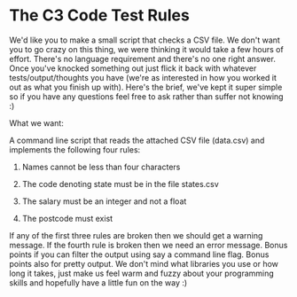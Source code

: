The C3 Code Test Rules
==========
We'd like you to make a small script that checks a CSV file.  We don't want you to go crazy on this thing, we were thinking it would take a few hours of effort.  There's no language requirement and there's no one right answer. Once you've knocked something out just flick it back with whatever tests/output/thoughts you have (we're as interested in how you worked it out as what you finish up with).  Here's the brief, we've kept it super simple so if you have any questions feel free to ask rather than suffer not knowing :)

What we want:

A command line script  that reads the attached CSV file (data.csv) and implements the following four rules: 

1. Names cannot be less than four characters 

2. The code denoting state must be in the file states.csv

3.  The salary must be an integer and not a float 

4. The postcode must exist

If any of the first three rules are broken then we should get a warning message.  If the fourth rule is broken then we need an error
message.  Bonus points if you can filter the output using say a command line flag.  Bonus points also for pretty output.  We don't
mind what libraries you use or how long it takes, just make us feel warm and fuzzy about your programming skills and hopefully have a
little fun on the way :)
